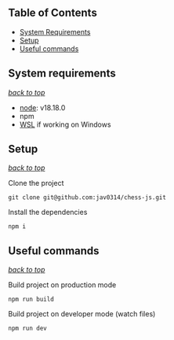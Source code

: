 ## Table of Contents

- [System Requirements](#system-requirements)
- [Setup](#setup)
- [Useful commands](#useful-commands)

## System requirements

_[back to top](#table-of-contents)_

- [node](https://nodejs.org/es): v18.18.0
- npm
- [WSL](https://learn.microsoft.com/en-us/windows/wsl/install) if working on Windows

## Setup

_[back to top](#table-of-contents)_

Clone the project

```
git clone git@github.com:jav0314/chess-js.git
```

Install the dependencies

```
npm i
```

## Useful commands

_[back to top](#table-of-contents)_

Build project on production mode

```
npm run build
```

Build project on developer mode (watch files)

```
npm run dev
```
